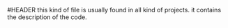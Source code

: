 #HEADER
this kind of file is usually found in all kind of projects.
it contains the description of the code.
